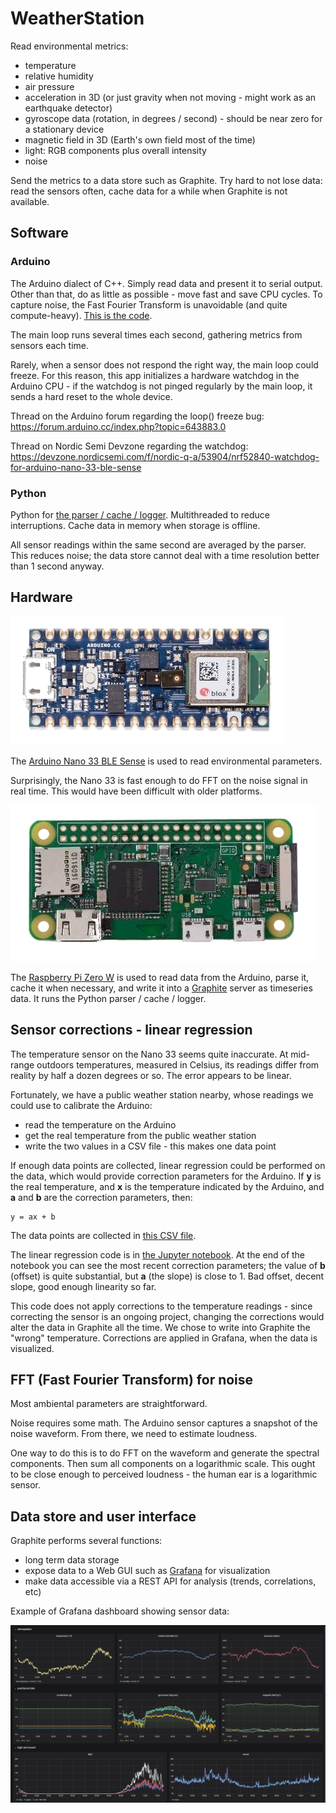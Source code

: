 # WeatherStation

Read environmental metrics:
- temperature
- relative humidity
- air pressure
- acceleration in 3D (or just gravity when not moving - might work as an earthquake detector)
- gyroscope data (rotation, in degrees / second) - should be near zero for a stationary device
- magnetic field in 3D (Earth's own field most of the time)
- light: RGB components plus overall intensity
- noise

Send the metrics to a data store such as Graphite. Try hard to not lose data: read the sensors often, cache data for a while when Graphite is not available.

## Software

### Arduino

The Arduino dialect of C++. Simply read data and present it to serial output. Other than that, do as little as possible - move fast and save CPU cycles. To capture noise, the Fast Fourier Transform is unavoidable (and quite compute-heavy). [This is the code](/nano33/nano33.ino).

The main loop runs several times each second, gathering metrics from sensors each time.

Rarely, when a sensor does not respond the right way, the main loop could freeze. For this reason, this app initializes a hardware watchdog in the Arduino CPU - if the watchdog is not pinged regularly by the main loop, it sends a hard reset to the whole device.

Thread on the Arduino forum regarding the loop() freeze bug: https://forum.arduino.cc/index.php?topic=643883.0

Thread on Nordic Semi Devzone regarding the watchdog: https://devzone.nordicsemi.com/f/nordic-q-a/53904/nrf52840-watchdog-for-arduino-nano-33-ble-sense

### Python

Python for [the parser / cache / logger](weather_station.py). Multithreaded to reduce interruptions. Cache data in memory when storage is offline.

All sensor readings within the same second are averaged by the parser. This reduces noise; the data store cannot deal with a time resolution better than 1 second anyway.

## Hardware

![Arduino](/images/nano33.jpg)

The [Arduino Nano 33 BLE Sense](https://store.arduino.cc/usa/nano-33-ble-sense) is used to read environmental parameters.

Surprisingly, the Nano 33 is fast enough to do FFT on the noise signal in real time. This would have been difficult with older platforms.

![RPi0](/images/rpi0.jpg)

The [Raspberry Pi Zero W](https://www.raspberrypi.org/products/raspberry-pi-zero-w/) is used to read data from the Arduino, parse it, cache it when necessary, and write it into a [Graphite](https://graphiteapp.org/) server as timeseries data. It runs the Python parser / cache / logger.

## Sensor corrections - linear regression

The temperature sensor on the Nano 33 seems quite inaccurate. At mid-range outdoors temperatures, measured in Celsius, its readings differ from reality by half a dozen degrees or so. The error appears to be linear.

Fortunately, we have a public weather station nearby, whose readings we could use to calibrate the Arduino:
- read the temperature on the Arduino
- get the real temperature from the public weather station
- write the two values in a CSV file - this makes one data point

If enough data points are collected, linear regression could be performed on the data, which would provide correction parameters for the Arduino. If **y** is the real temperature, and **x** is the temperature indicated by the Arduino, and **a** and **b** are the correction parameters, then:

```
y = ax + b
```

The data points are collected in [this CSV file](weather-temp.csv).

The linear regression code is in [the Jupyter notebook](linear_regression_temp_sensor.ipynb). At the end of the notebook you can see the most recent correction parameters; the value of **b** (offset) is quite substantial, but **a** (the slope) is close to 1. Bad offset, decent slope, good enough linearity so far.

This code does not apply corrections to the temperature readings - since correcting the sensor is an ongoing project, changing the corrections would alter the data in Graphite all the time. We chose to write into Graphite the "wrong" temperature. Corrections are applied in Grafana, when the data is visualized.

## FFT (Fast Fourier Transform) for noise

Most ambiental parameters are straightforward.

Noise requires some math. The Arduino sensor captures a snapshot of the noise waveform. From there, we need to estimate loudness.

One way to do this is to do FFT on the waveform and generate the spectral components. Then sum all components on a logarithmic scale. This ought to be close enough to perceived loudness - the human ear is a logarithmic sensor.

## Data store and user interface

Graphite performs several functions:
- long term data storage
- expose data to a Web GUI such as [Grafana](https://grafana.com/) for visualization
- make data accessible via a REST API for analysis (trends, correlations, etc)

Example of Grafana dashboard showing sensor data:

![Grafana](/images/grafana.png)
